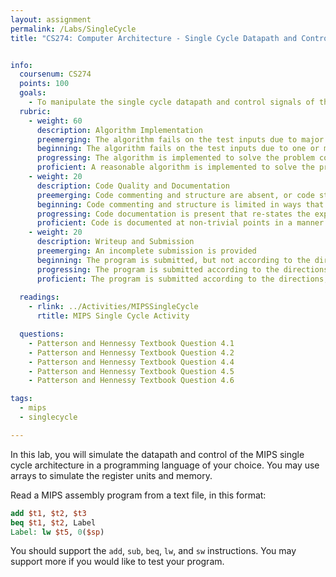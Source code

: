 ```yaml
---
layout: assignment
permalink: /Labs/SingleCycle
title: "CS274: Computer Architecture - Single Cycle Datapath and Control"


info:
  coursenum: CS274
  points: 100
  goals:
    - To manipulate the single cycle datapath and control signals of the MIPS architecture
  rubric:
    - weight: 60
      description: Algorithm Implementation
      preemerging: The algorithm fails on the test inputs due to major issues, or the program fails to compile and/or run
      beginning: The algorithm fails on the test inputs due to one or more minor issues
      progressing: The algorithm is implemented to solve the problem correctly according to given test inputs, but would fail if executed in a general case due to a minor issue or omission in the algorithm design or implementation, including a Makefile
      proficient: A reasonable algorithm is implemented to solve the problem which correctly solves the problem according to the given test inputs, and would be reasonably expected to solve the problem in the general case   
    - weight: 20
      description: Code Quality and Documentation
      preemerging: Code commenting and structure are absent, or code structure departs significantly from best practice, and/or the code departs significantly from the style guide
      beginning: Code commenting and structure is limited in ways that reduce the readability of the program, and/or there are minor departures from the style guide
      progressing: Code documentation is present that re-states the explicit code definitions, and/or code is written that mostly adheres to the style guide
      proficient: Code is documented at non-trivial points in a manner that enhances the readability of the program, and code is written according to the style guide
    - weight: 20
      description: Writeup and Submission
      preemerging: An incomplete submission is provided
      beginning: The program is submitted, but not according to the directions in one or more ways (for example, because it is lacking a readme writeup)
      progressing: The program is submitted according to the directions with a minor omission or correction needed, and with at least superficial responses to the bolded questions throughout
      proficient: The program is submitted according to the directions, including a readme writeup describing the solution, and thoughtful answers to the bolded questions throughout
      
  readings:
    - rlink: ../Activities/MIPSSingleCycle
      rtitle: MIPS Single Cycle Activity

  questions:
    - Patterson and Hennessy Textbook Question 4.1
    - Patterson and Hennessy Textbook Question 4.2
    - Patterson and Hennessy Textbook Question 4.4
    - Patterson and Hennessy Textbook Question 4.5
    - Patterson and Hennessy Textbook Question 4.6

tags:
  - mips
  - singlecycle

---
```


In this lab, you will simulate the datapath and control of the MIPS single cycle architecture in a programming language of your choice.  You may use arrays to simulate the register units and memory.

Read a MIPS assembly program from a text file, in this format:

```mips
add $t1, $t2, $t3
beq $t1, $t2, Label
Label: lw $t5, 0($sp)
```

You should support the `add`, `sub`, `beq`, `lw`, and `sw` instructions.  You may support more if you would like to test your program.